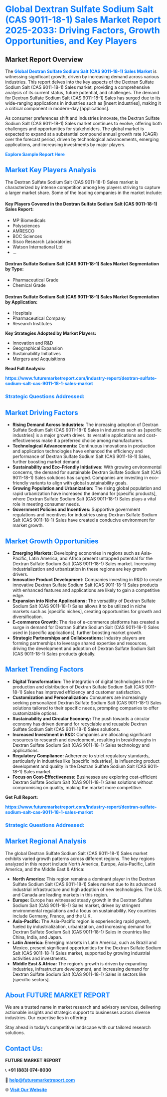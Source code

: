 <h1 style="color: #007BFF;">Global Dextran Sulfate Sodium Salt (CAS 9011-18-1) Sales Market Report 2025-2033: Driving Factors, Growth Opportunities, and Key Players</h1>

<section id="overview">
<h2>Market Report Overview</h2>
<p>The <a href="https://www.futuremarketreport.com/industry-report/dextran-sulfate-sodium-salt-cas-9011-18-1-sales-market" style="color: #007BFF; text-decoration: none;"><strong>Global Dextran Sulfate Sodium Salt (CAS 9011-18-1) Sales Market</strong></a> is witnessing significant growth, driven by increasing demand across various industries. This report delves into the key aspects of the Dextran Sulfate Sodium Salt (CAS 9011-18-1) Sales market, providing a comprehensive analysis of its current status, future potential, and challenges. The demand for Dextran Sulfate Sodium Salt (CAS 9011-18-1) Sales has surged due to its wide-ranging applications in industries such as [insert industries], making it a critical component in modern-day [applications].</p>
<p>As consumer preferences shift and industries innovate, the Dextran Sulfate Sodium Salt (CAS 9011-18-1) Sales market continues to evolve, offering both challenges and opportunities for stakeholders. The global market is expected to expand at a substantial compound annual growth rate (CAGR) over the forecast period, driven by technological advancements, emerging applications, and increasing investments by major players.</p>
</section>

<section id="overview">
<p><a href="https://www.futuremarketreport.com/request-sample/reportId=103758" style="color: #007BFF; text-decoration: none;"><strong>Explore Sample Report Here</strong></a></p>
</section>

<section id="key-players">
<h2 style="color: #007BFF;">Market Key Players Analysis</h2>
<p>The Dextran Sulfate Sodium Salt (CAS 9011-18-1) Sales market is characterized by intense competition among key players striving to capture a larger market share. Some of the leading companies in the market include:</p>
<h4>Key Players Covered in the Dextran Sulfate Sodium Salt (CAS 9011-18-1) Sales Report:</h4>
<ul><li>MP Biomedicals</li><li>Polysciences</li><li>AMRESCO</li><li>BOC Sciences</li><li>Sisco Research Laboratories</li><li>Watson International Ltd</li><li>...</li></ul>
<h4>Dextran Sulfate Sodium Salt (CAS 9011-18-1) Sales Market Segmentation by Type:</h4>
<ul><li>Pharmaceutical Grade</li><li>Chemical Grade</li></ul>

<h4>Dextran Sulfate Sodium Salt (CAS 9011-18-1) Sales Market Segmentation by Application:</h4>
<ul><li>Hospitals</li><li>Pharmaceutical Company</li><li>Research Institutes</li></ul>
<p><strong>Key Strategies Adopted by Market Players:</strong></p>
<ul>
<li>Innovation and R&D</li>
<li>Geographical Expansion</li>
<li>Sustainability Initiatives</li>
<li>Mergers and Acquisitions</li>
</ul>
</section>

<section>
<p><strong>Read Full Analysis: </strong></p><a href="https://www.futuremarketreport.com/industry-report/dextran-sulfate-sodium-salt-cas-9011-18-1-sales-market" style="color: #007BFF; text-decoration: none;"><strong>https://www.futuremarketreport.com/industry-report/dextran-sulfate-sodium-salt-cas-9011-18-1-sales-market</strong></a>
<h3 style="color: #007BFF;">Strategic Questions Addressed:</h3>
</section>

<section id="driving-factors">
<h2 style="color: #007BFF;">Market Driving Factors</h2>
<ul>
<li><strong>Rising Demand Across Industries:</strong> The increasing adoption of Dextran Sulfate Sodium Salt (CAS 9011-18-1) Sales in industries such as [specific industries] is a major growth driver. Its versatile applications and cost-effectiveness make it a preferred choice among manufacturers.</li>
<li><strong>Technological Advancements:</strong> Continuous innovations in production and application technologies have enhanced the efficiency and performance of Dextran Sulfate Sodium Salt (CAS 9011-18-1) Sales, further boosting market demand.</li>
<li><strong>Sustainability and Eco-Friendly Initiatives:</strong> With growing environmental concerns, the demand for sustainable Dextran Sulfate Sodium Salt (CAS 9011-18-1) Sales solutions has surged. Companies are investing in eco-friendly variants to align with global sustainability goals.</li>
<li><strong>Growing Population and Urbanization:</strong> The rising global population and rapid urbanization have increased the demand for [specific products], where Dextran Sulfate Sodium Salt (CAS 9011-18-1) Sales plays a vital role in meeting consumer needs.</li>
<li><strong>Government Policies and Incentives:</strong> Supportive government regulations and incentives for industries using Dextran Sulfate Sodium Salt (CAS 9011-18-1) Sales have created a conducive environment for market growth.</li>
</ul>
</section>

<section id="growth-opportunities">
<h2 style="color: #007BFF;">Market Growth Opportunities</h2>
<ul>
<li><strong>Emerging Markets:</strong> Developing economies in regions such as Asia-Pacific, Latin America, and Africa present untapped potential for the Dextran Sulfate Sodium Salt (CAS 9011-18-1) Sales market. Increasing industrialization and urbanization in these regions are key growth drivers.</li>
<li><strong>Innovative Product Development:</strong> Companies investing in R&D to create innovative Dextran Sulfate Sodium Salt (CAS 9011-18-1) Sales products with enhanced features and applications are likely to gain a competitive edge.</li>
<li><strong>Expansion into Niche Applications:</strong> The versatility of Dextran Sulfate Sodium Salt (CAS 9011-18-1) Sales allows it to be utilized in niche markets such as [specific niches], creating opportunities for growth and diversification.</li>
<li><strong>E-commerce Growth:</strong> The rise of e-commerce platforms has created a surge in demand for Dextran Sulfate Sodium Salt (CAS 9011-18-1) Sales used in [specific applications], further boosting market growth.</li>
<li><strong>Strategic Partnerships and Collaborations:</strong> Industry players are forming partnerships to leverage shared expertise and resources, driving the development and adoption of Dextran Sulfate Sodium Salt (CAS 9011-18-1) Sales products globally.</li>
</ul>
</section>

<section id="trending-factors">
<h2 style="color: #007BFF;">Market Trending Factors</h2>
<ul>
<li><strong>Digital Transformation:</strong> The integration of digital technologies in the production and distribution of Dextran Sulfate Sodium Salt (CAS 9011-18-1) Sales has improved efficiency and customer satisfaction.</li>
<li><strong>Customization and Personalization:</strong> Consumers are increasingly seeking personalized Dextran Sulfate Sodium Salt (CAS 9011-18-1) Sales solutions tailored to their specific needs, prompting companies to offer customizable options.</li>
<li><strong>Sustainability and Circular Economy:</strong> The push towards a circular economy has driven demand for recyclable and reusable Dextran Sulfate Sodium Salt (CAS 9011-18-1) Sales solutions.</li>
<li><strong>Increased Investment in R&D:</strong> Companies are allocating significant resources to research and development, resulting in breakthroughs in Dextran Sulfate Sodium Salt (CAS 9011-18-1) Sales technology and applications.</li>
<li><strong>Regulatory Compliance:</strong> Adherence to strict regulatory standards, particularly in industries like [specific industries], is influencing product development and quality in the Dextran Sulfate Sodium Salt (CAS 9011-18-1) Sales market.</li>
<li><strong>Focus on Cost-Effectiveness:</strong> Businesses are exploring cost-efficient Dextran Sulfate Sodium Salt (CAS 9011-18-1) Sales solutions without compromising on quality, making the market more competitive.</li>
</ul>
</section>

<section>
<p><strong>Get Full Report: </strong></p><a href="https://www.futuremarketreport.com/industry-report/dextran-sulfate-sodium-salt-cas-9011-18-1-sales-market" style="color: #007BFF; text-decoration: none;"><strong>https://www.futuremarketreport.com/industry-report/dextran-sulfate-sodium-salt-cas-9011-18-1-sales-market</strong></a>
<h3 style="color: #007BFF;">Strategic Questions Addressed:</h3>
</section>


<section id="regional-analysis">
<h2 style="color: #007BFF;">Market Regional Analysis</h2>
<p>The global Dextran Sulfate Sodium Salt (CAS 9011-18-1) Sales market exhibits varied growth patterns across different regions. The key regions analyzed in this report include North America, Europe, Asia-Pacific, Latin America, and the Middle East & Africa:</p>
<ul>
<li><strong>North America:</strong> This region remains a dominant player in the Dextran Sulfate Sodium Salt (CAS 9011-18-1) Sales market due to its advanced industrial infrastructure and high adoption of new technologies. The U.S. and Canada are leading markets in this region.</li>
<li><strong>Europe:</strong> Europe has witnessed steady growth in the Dextran Sulfate Sodium Salt (CAS 9011-18-1) Sales market, driven by stringent environmental regulations and a focus on sustainability. Key countries include Germany, France, and the U.K.</li>
<li><strong>Asia-Pacific:</strong> The Asia-Pacific region is experiencing rapid growth, fueled by industrialization, urbanization, and increasing demand for Dextran Sulfate Sodium Salt (CAS 9011-18-1) Sales in countries like China, India, and Japan.</li>
<li><strong>Latin America:</strong> Emerging markets in Latin America, such as Brazil and Mexico, present significant opportunities for the Dextran Sulfate Sodium Salt (CAS 9011-18-1) Sales market, supported by growing industrial activities and investments.</li>
<li><strong>Middle East & Africa:</strong> The region’s growth is driven by expanding industries, infrastructure development, and increasing demand for Dextran Sulfate Sodium Salt (CAS 9011-18-1) Sales in sectors like [specific sectors].</li>
</ul>
</section>

<footer>
<h2 style="color: #007BFF;">About FUTURE MARKET REPORT</h2>
<p>We are a trusted name in market research and advisory services, delivering actionable insights and strategic support to businesses across diverse industries. Our expertise lies in offering:</p>

<p>Stay ahead in today’s competitive landscape with our tailored research solutions.</p>

<h2 style="color: #007BFF;">Contact Us:</h2>
<p><strong>FUTURE MARKET REPORT</strong></p>
<p>📞 <strong>+91 (883) 074-8030</strong></p>
<p>📧 <strong><a href="mailto:help@futuremarketreport.com" style="color: #007BFF;">help@futuremarketreport.com</a></strong></p>
<p>🌐 <strong><a href="https://www.futuremarketreport.com/" style="color: #007BFF;">Visit Our Website</a></strong></p>
</footer>